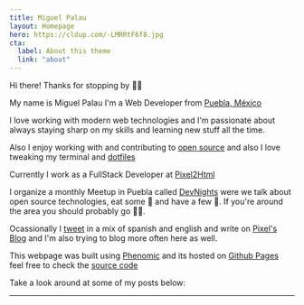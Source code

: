 ```yaml
---
title: Miguel Palau
layout: Homepage
hero: https://cldup.com/-LMRRtF6f8.jpg
cta:
  label: About this theme
  link: "about"
---
```


Hi there! Thanks for stopping by 👋🏼

My name is Miguel Palau I'm a Web Developer from [Puebla, México](https://en.wikipedia.org/wiki/Puebla)

I love working with modern web technologies and I'm passionate about always staying sharp on my skills and learning new stuff all the time.

Also I enjoy working with and contributing to [open source](https://github.com/mike3run/) and also I love tweaking my terminal and [dotfiles](https://github.com/mike3run/dotfiles)

Currently I work as a FullStack Developer at [Pixel2Html](https://www.pixel2html.com/)

I organize a monthly Meetup in Puebla called [DevNights](https://www.meetup.com/es-ES/DevNightsMX/) were we talk about open source technologies, eat some 🍕 and have a few 🍺. If you're around the area you should probably go 💁🏻.

Ocassionally I [tweet](https://twitter.com/mpalau) in a mix of spanish and english and write on [Pixel's Blog](https://www.pixel2html.com/blog/) and I'm also trying to blog more often here as well.

This webpage was built using [Phenomic](https://phenomic.io/) and its hosted on [Github Pages](https://pages.github.com/) feel free to check the [source code](https://github.com/mike3run/imike.pw)

Take a look around at some of my posts below:

---
